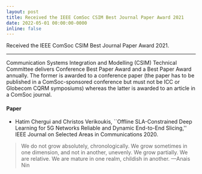 ```yaml
---
layout: post
title: Received the IEEE ComSoc CSIM Best Journal Paper Award 2021
date: 2022-05-01 00:00:00-0000
inline: false
---
```


Received the IEEE ComSoc CSIM Best Journal Paper Award 2021.
***

Communication Systems Integration and Modelling (CSIM) Technical Committee delivers Conference Best Paper Award and a Best Paper Award annually. The former is awarded to a conference paper (the paper has to be published in a ComSoc-sponsored conference but must not be ICC or Globecom CQRM symposiums) whereas the latter is awarded to an article in a ComSoc journal.

#### Paper
<ul>
    <li>Hatim Chergui and Christos Verikoukis, ``Offline SLA-Constrained Deep Learning for 5G Networks Reliable and Dynamic End-to-End Slicing,'' IEEE Journal on Selected Areas in Communications 2020.</li>
</ul>

> We do not grow absolutely, chronologically. We grow sometimes in one dimension, and not in another, unevenly. We grow partially. We are relative. We are mature in one realm, childish in another.
> —Anais Nin


